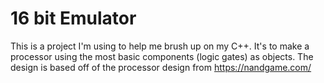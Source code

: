 # 16 bit Emulator
This is a project I'm using to help me brush up on my C++.
It's to make a processor using the most basic components (logic gates) as objects.
The design is based off of the processor design from https://nandgame.com/
